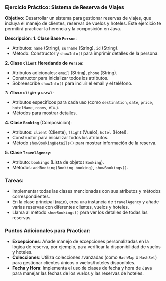 ### Ejercicio Práctico: Sistema de Reserva de Viajes

**Objetivo**:
Desarrollar un sistema para gestionar reservas de viajes, que incluya el manejo de clientes, reservas de vuelos y hoteles. Este ejercicio te permitirá practicar la herencia y la composición en Java.

**Descripción**:
**1. Clase Base `Person`**:
   - Atributos: `name` (String), `surname` (String), `id` (String).
   - Método: Constructor y `showInfo()` para imprimir detalles de la persona.

**2. Clase `Client` Heredando de `Person`**:
   - Atributos adicionales: `email` (String), `phone` (String).
   - Constructor para inicializar todos los atributos.
   - Sobreescribe `showInfo()` para incluir el email y el teléfono.

**3. Clase `Flight` y `Hotel`**:
   - Atributos específicos para cada uno (como `destination`, `date`, `price`, `hotelName`, `rooms`, etc.).
   - Métodos para mostrar detalles.

**4. Clase `Booking`** (Composición):
   - Atributos: `client` (Cliente), `flight` (Vuelo), `hotel` (Hotel).
   - Constructor para inicializar todos los atributos.
   - Método `showBookingDetails()` para mostrar información de la reserva.

**5. Clase `TravelAgency`**:
   - Atributo: `bookings` (Lista de objetos `Booking`).
   - Métodos: `addBooking(Booking booking)`, `showBookings()`.

### Tareas:
- Implementar todas las clases mencionadas con sus atributos y métodos correspondientes.
- En la clase principal (`main`), crea una instancia de `travelAgency` y añade varias reservas con diferentes clientes, vuelos y hoteles.
- Llama al método `showBookings()` para ver los detalles de todas las reservas.

### Puntos Adicionales para Practicar:
- **Excepciones**: Añade manejo de excepciones personalizadas en la lógica de reserva, por ejemplo, para verificar la disponibilidad de vuelos y hoteles.
- **Colecciones**: Utiliza colecciones avanzadas (como `HashMap` o `HashSet`) para gestionar clientes únicos o vuelos/hoteles disponibles.
- **Fecha y Hora**: Implementa el uso de clases de fecha y hora de Java para manejar las fechas de los vuelos y las reservas de hoteles.